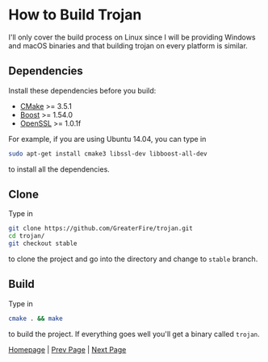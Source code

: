 # How to Build Trojan

I'll only cover the build process on Linux since I will be providing Windows and macOS binaries and that building trojan on every platform is similar.

## Dependencies

Install these dependencies before you build:

- [CMake](https://cmake.org/) >= 3.5.1
- [Boost](http://www.boost.org/) >= 1.54.0
- [OpenSSL](https://www.openssl.org/) >= 1.0.1f

For example, if you are using Ubuntu 14.04, you can type in

```bash
sudo apt-get install cmake3 libssl-dev libboost-all-dev
```

to install all the dependencies.

## Clone

Type in

```bash
git clone https://github.com/GreaterFire/trojan.git
cd trojan/
git checkout stable
```

to clone the project and go into the directory and change to `stable` branch.

## Build

Type in

```bash
cmake . && make
```

to build the project. If everything goes well you'll get a binary called `trojan`.

[Homepage](.) | [Prev Page](config) | [Next Page](usage)
